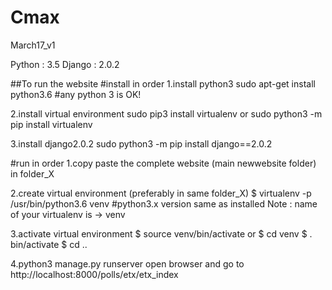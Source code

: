 # Cmax
March17_v1

Python : 3.5
Django : 2.0.2

##To run the website
#install in order
1.install python3
sudo apt-get install python3.6 #any python 3 is OK!

2.install virtual environment
sudo pip3 install virtualenv    or  sudo python3 -m pip install virtualenv

3.install django2.0.2
sudo python3 -m pip install django==2.0.2 

#run in order
1.copy paste the complete website (main newwebsite folder) in folder_X

2.create virtual environment (preferably in same folder_X)
$ virtualenv -p /usr/bin/python3.6 venv #python3.x version same as installed
Note : name of your virtualenv is -> venv

3.activate virtual environment
$ source venv/bin/activate 
or 
$ cd venv 
$ . bin/activate
$ cd ..

4.python3 manage.py runserver
open browser and go to
http://localhost:8000/polls/etx/etx_index









